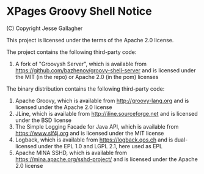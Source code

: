 # XPages Groovy Shell Notice
(C) Copyright Jesse Gallagher

This project is licensed under the terms of the Apache 2.0 license.

The project contains the following third-party code:

1. A fork of "Groovysh Server", which is available from https://github.com/bazhenov/groovy-shell-server and is licensed under the MIT (in the repo) or Apache 2.0 (in the pom) licenses

The binary distribution contains the following third-party code:

1. Apache Groovy, which is available from http://groovy-lang.org and is licensed under the Apache 2.0 license
2. JLine, which is available from http://jline.sourceforge.net and is licensed under the BSD license
3. The Simple Logging Facade for Java API, which is available from https://www.slf4j.org and is licensed under the MIT license
4. Logback, which is available from https://logback.qos.ch and is dual-licensed under the EPL 1.0 and LGPL 2.1, here used as EPL
5. Apache MINA SSHD, which is available from https://mina.apache.org/sshd-project/ and is licensed under the Apache 2.0 license